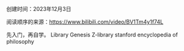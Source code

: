 创建时间：2023年12月3日

阅读顺序的来源：https://www.bilibili.com/video/BV1Tm4y1f74L

先入门，再自学。
Library Genesis
Z-library
stanford encyclopedia of philosophy